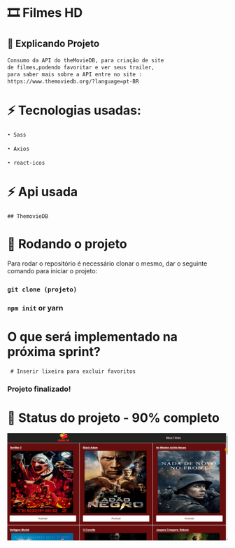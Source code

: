 
# 🎞 Filmes HD


##  📌 Explicando Projeto
    Consumo da API do theMovieDB, para criação de site
    de filmes,podendo favoritar e ver seus trailer,
    para saber mais sobre a API entre no site : https://www.themoviedb.org/?language=pt-BR

# ⚡ Tecnologias usadas:

    • Sass

    • Axios

    • react-icos

# ⚡ Api usada
    ## ThemovieDB
     

# 🚀 Rodando o projeto
Para rodar o repositório é necessário clonar o mesmo, dar o seguinte comando para iniciar o projeto:


### `git clone (projeto)`
### `npm init` or yarn

# O que será implementado na próxima sprint?
     # Inserir lixeira para excluir favoritos

### Projeto finalizado!


 # 🎯 Status do projeto - 90% completo

 <img src='./src/Assets/filmesatua.gif' alt='pré visualização'/>

